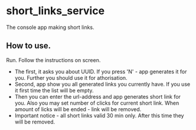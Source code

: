 # short_links_service

The console app making short links.

## How to use.

Run. Follow the instructions on screen.
- The first, it asks you about UUID. If you press 'N' - app generates it for you. Further you should use it for athorisation.
- Second, app show you all generated links you currently have. If you use it first time the list will be empty.
- Then you can enter the url-address and app generates short link for you. Also you may set number of clicks for current short link. When amount of licks will be ended - link will be removed.
- Important notice - all short links valid 30 min only. After this time they will be removed.
 
